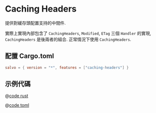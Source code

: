 # Caching Headers

提供對緩存頭配置支持的中間件.

實際上實現內部包含了 `CachingHeaders`, `Modified`, `ETag` 三個 `Handler` 的實現, `CachingHeaders` 是後兩者的組合. 正常情況下使用 `CachingHeaders`.

## 配置 Cargo.toml

```toml
salvo = { version = "*", features = ["caching-headers"] }
```

## 示例代碼

<CodeGroup>
  <CodeGroupItem title="main.rs" active>

@[code rust](../../../codes/caching-headers/src/main.rs)

  </CodeGroupItem>
  <CodeGroupItem title="Cargo.toml">

@[code toml](../../../codes/caching-headers/Cargo.toml)

  </CodeGroupItem>
</CodeGroup>